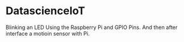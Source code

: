 # DatascienceIoT

Blinking an LED Using the Raspberry Pi and GPIO Pins. And then after interface a motioin sensor with Pi. 
